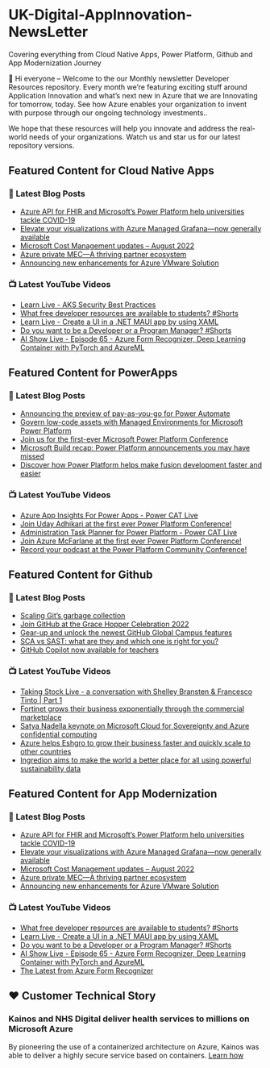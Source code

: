 # UK-Digital-AppInnovation-NewsLetter

Covering everything from Cloud Native Apps, Power Platform, Github and App Modernization Journey

👋 Hi everyone – Welcome to the our Monthly newsletter Developer Resources repository. Every month we’re featuring exciting stuff around Application Innovation and what’s next new in Azure that we are Innovating for tomorrow, today. See how Azure enables your organization to invent with purpose through our ongoing technology investments..


We hope that these resources will help you innovate and address the real-world needs of your organizations. Watch us and star us for our latest repository versions.

## Featured Content for Cloud Native Apps


### 📝 Latest Blog Posts

    
<!-- BLOGCNA:START -->
- [Azure API for FHIR and Microsoft’s Power Platform help universities tackle COVID-19](https://azure.microsoft.com/blog/azure-api-for-fhir-and-microsoft-s-power-platform-help-universities-tackle-covid19/)
- [Elevate your visualizations with Azure Managed Grafana—now generally available](https://azure.microsoft.com/blog/elevate-your-visualizations-with-azure-managed-grafana-now-generally-available/)
- [Microsoft Cost Management updates – August 2022](https://azure.microsoft.com/blog/microsoft-cost-management-updates-august-2022/)
- [Azure private MEC—A thriving partner ecosystem](https://azure.microsoft.com/blog/azure-private-mec-a-thriving-partner-ecosystem/)
- [Announcing new enhancements for Azure VMware Solution](https://azure.microsoft.com/blog/announcing-new-enhancements-for-azure-vmware-solution/)
<!-- BLOGCNA:END -->

### 📺 Latest YouTube Videos

 
<!-- YOUTUBECNA:START -->
- [Learn Live - AKS Security Best Practices](https://www.youtube.com/watch?v=WLgt3kobCxY)
- [What free developer resources are available to students?   #Shorts](https://www.youtube.com/watch?v=2lGc5dyJ2cs)
- [Learn Live - Create a UI in a .NET MAUI app by using XAML](https://www.youtube.com/watch?v=l58nO0Hi7W0)
- [Do you want to be a Developer or a Program Manager?  #Shorts](https://www.youtube.com/watch?v=XANfmDL-pgw)
- [AI Show Live - Episode 65 - Azure Form Recognizer, Deep Learning Container with PyTorch and AzureML](https://www.youtube.com/watch?v=U5G5YH0WTAA)
<!-- YOUTUBECNA:END -->

##  Featured Content for PowerApps
### 📝 Latest Blog Posts
<!-- BLOGPOWER:START -->
- [Announcing the preview of pay-as-you-go for Power Automate](https://cloudblogs.microsoft.com/powerplatform/2022/07/21/announcing-the-preview-of-pay-as-you-go-for-power-automate/)
- [Govern low-code assets with Managed Environments for Microsoft Power Platform](https://cloudblogs.microsoft.com/powerplatform/2022/07/12/govern-low-code-assets-with-managed-environments-for-microsoft-power-platform/)
- [Join us for the first-ever Microsoft Power Platform Conference](https://cloudblogs.microsoft.com/powerplatform/2022/07/12/join-us-for-the-first-ever-microsoft-power-platform-conference/)
- [Microsoft Build recap: Power Platform announcements you may have missed](https://cloudblogs.microsoft.com/powerplatform/2022/05/31/microsoft-build-recap-power-platform-announcements-you-may-have-missed/)
- [Discover how Power Platform helps make fusion development faster and easier](https://cloudblogs.microsoft.com/powerplatform/2022/05/25/discover-how-power-platform-helps-make-fusion-development-faster-and-easier/)
<!-- BLOGPOWER:END -->
 ### 📺 Latest YouTube Videos
    
<!-- YOUTUBEPOWER:START -->
- [Azure App Insights For Power Apps - Power CAT Live](https://www.youtube.com/watch?v=nokrKJ2SfsE)
- [Join Uday Adhikari at the first ever Power Platform Conference!](https://www.youtube.com/watch?v=Tl-Ka6bgm0I)
- [Administration Task Planner for Power Platform - Power CAT Live](https://www.youtube.com/watch?v=q6738IKJW1Q)
- [Join Azure McFarlane at the first ever Power Platform Conference!](https://www.youtube.com/watch?v=c_-MSXhoLRs)
- [Record your podcast at the Power Platform Community Conference!](https://www.youtube.com/watch?v=_FzZzBNIgoA)
<!-- YOUTUBEPOWER:END -->

##  Featured Content for Github
### 📝 Latest Blog Posts
<!-- BLOGGITHUB:START -->
- [Scaling Git’s garbage collection](https://github.blog/2022-09-13-scaling-gits-garbage-collection/)
- [Join GitHub at the Grace Hopper Celebration 2022](https://github.blog/2022-09-13-join-github-at-the-grace-hopper-celebration-2022/)
- [Gear-up and unlock the newest GitHub Global Campus features](https://github.blog/2022-09-12-gear-up-and-unlock-the-newest-github-global-campus-features/)
- [SCA vs SAST: what are they and which one is right for you?](https://github.blog/2022-09-09-sca-vs-sast-what-are-they-and-which-one-is-right-for-you/)
- [GitHub Copilot now available for teachers](https://github.blog/2022-09-08-github-copilot-now-available-for-teachers/)
<!-- BLOGGITHUB:END -->
### 📺 Latest YouTube Videos
<!-- YOUTUBEGITHUB:START -->
- [Taking Stock Live - a conversation with Shelley Bransten &amp; Francesco Tinto | Part 1](https://www.youtube.com/watch?v=-6vQdsHuruI)
- [Fortinet grows their business exponentially through the commercial marketplace](https://www.youtube.com/watch?v=a7KEsmrEXz8)
- [Satya Nadella keynote on Microsoft Cloud for Sovereignty and Azure confidential computing](https://www.youtube.com/watch?v=L35eKUN4ZZ8)
- [Azure helps Eshgro to grow their business faster and quickly scale to other countries](https://www.youtube.com/watch?v=z59bPOjthHU)
- [Ingredion aims to make the world a better place for all using powerful sustainability data](https://www.youtube.com/watch?v=II1lM5fmV-o)
<!-- YOUTUBEGITHUB:END -->
##  Featured Content for App Modernization
### 📝 Latest Blog Posts
<!-- BLOGAPPMOD:START -->
- [Azure API for FHIR and Microsoft’s Power Platform help universities tackle COVID-19](https://azure.microsoft.com/blog/azure-api-for-fhir-and-microsoft-s-power-platform-help-universities-tackle-covid19/)
- [Elevate your visualizations with Azure Managed Grafana—now generally available](https://azure.microsoft.com/blog/elevate-your-visualizations-with-azure-managed-grafana-now-generally-available/)
- [Microsoft Cost Management updates – August 2022](https://azure.microsoft.com/blog/microsoft-cost-management-updates-august-2022/)
- [Azure private MEC—A thriving partner ecosystem](https://azure.microsoft.com/blog/azure-private-mec-a-thriving-partner-ecosystem/)
- [Announcing new enhancements for Azure VMware Solution](https://azure.microsoft.com/blog/announcing-new-enhancements-for-azure-vmware-solution/)
<!-- BLOGAPPMOD:END -->
### 📺 Latest YouTube Videos
<!-- YOUTUBEAPPMOD:START -->
- [What free developer resources are available to students?   #Shorts](https://www.youtube.com/watch?v=2lGc5dyJ2cs)
- [Learn Live - Create a UI in a .NET MAUI app by using XAML](https://www.youtube.com/watch?v=l58nO0Hi7W0)
- [Do you want to be a Developer or a Program Manager?  #Shorts](https://www.youtube.com/watch?v=XANfmDL-pgw)
- [AI Show Live - Episode 65 - Azure Form Recognizer, Deep Learning Container with PyTorch and AzureML](https://www.youtube.com/watch?v=U5G5YH0WTAA)
- [The Latest from Azure Form Recognizer](https://www.youtube.com/watch?v=7KKoYSqYV7Y)
<!-- YOUTUBEAPPMOD:END -->


## ♥️ Customer Technical Story 

### Kainos and NHS Digital deliver health services to millions on Microsoft Azure

By pioneering the use of a containerized architecture on Azure, Kainos was able to deliver a highly secure service based on containers. [Learn how](https://customers.microsoft.com/en-us/story/1368348549535774520-kainos-and-nhs-digital-deliver-health-services-to-millions-on-microsoft-azure)

